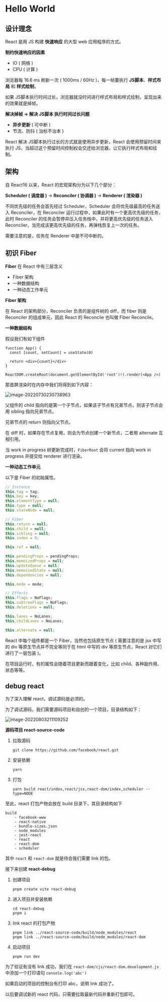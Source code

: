 # Hello World

## 设计理念

React 是用 JS 构建 **快速响应** 的大型 web 应用程序的方式。

**制约快速响应的因素**

* IO ( 网络 )
* CPU ( 计算 )

浏览器每 16.6 ms 刷新一次 ( 1000ms / 60Hz )，每一帧要执行 **JS脚本**、**样式布局** 和 **样式绘制**。

如果 JS脚本执行时间过长，浏览器就没时间进行样式布局和样式绘制，呈现出来的效果就是掉帧。

**解决掉帧 -> 解决 JS脚本 执行时间过长问题**

* **异步更新** ( 可中断 )
* 节流、防抖 ( 治标不治本 )

React 解决 JS脚本执行过长的方式就是使用异步更新，React 会使用预留时间来执行 JS，当超过这个预留时间控制权会交还给浏览器，让它执行样式布局和绘制。

## 架构

自 React16 以来，React 的宏观架构分为以下几个部分：

**Scheduler ( 调度器 )** -> **Reconciler ( 协调器 )** -> **Renderer ( 渲染器 )**

不同优先级的任务会首先经过 Scheduler，Scheduler 会将优先级最高的任务送入 Reconciler，在 Reconciler 运行过程中，如果此时有一个更高优先级的任务，此时 Reconciler 的任务会暂停并压入任务栈中，并将更高优先级的任务送入 Reconciler，当完成该更高优先级的任务，再弹栈恢复上一次的任务。

需要注意的是，任务在 Renderer 中是不可中断的。

## 初识 Fiber

**Fiber** 在 React 中有三层含义

* Fiber 架构
* 一种数据结构
* 一种动态工作单元

**Fiber 架构**

在 React 的架构部分，Reconciler 负责的是组件树的 diff，而 fiber 则是 Reconciler 的组成单元，因此 React 的 Reconcile 也叫做 Fiber Reconcile。

**一种数据结构**

假设我们有如下组件

```react
function App() {
  const [count, setCount] = useState(0)

  return <div>{count}</div>
}

ReactDOM.createRoot(document.getElementById('root')!).render(<App />)
```

那首屏渲染时在内存中我们将得到如下内容：

![image-20220730230738963](img/1-首屏Fiber.png)

父组件的 child 指向的是第一个子节点，如果该子节点有兄弟节点，则该子节点会用 sibling 指向兄弟节点。

兄弟节点的 return 则指向父节点。

在 diff 时，如果存在节点复用，则会为节点创建一个新节点，二者用 alternate 互相引用。

当 work in progress 树更新完成时，`FiberRoot` 会将 current 指向 work in progress 并提交给 renderer 进行渲染。

**一种动态工作单元**

以下是 Fiber 的初始属性。

```ts
// Instance
this.tag = tag;
this.key = key;
this.elementType = null;
this.type = null;
this.stateNode = null;

// Fiber
this.return = null;
this.child = null;
this.sibling = null;
this.index = 0;

this.ref = null;

this.pendingProps = pendingProps;
this.memoizedProps = null;
this.updateQueue = null;
this.memoizedState = null;
this.dependencies = null;

this.mode = mode;

// Effects
this.flags = NoFlags;
this.subtreeFlags = NoFlags;
this.deletions = null;

this.lanes = NoLanes;
this.childLanes = NoLanes;

this.alternate = null;
```

React 中每个组件都是一个 Fiber，当然也包括原生节点 ( 需要注意的是 jsx 中写的 div 等原生节点并不完全等同于在 html 中写的 div 等原生节点，React 对它们进行了一层包装 )。

在项目运行时，有的属性会随着项目更新而跟着变化，比如 child、各种副作用、状态等等。

## debug react

为了深入理解 react，调试源码是必须的。

为了调试源码，我们需要源码项目和自创的一个项目，目录结构如下：

![image-20220803211109252](img/2-源码调试目录结构.png)

**源码项目 react-source-code**

1. 拉取源码
   ```shell
   git clone https://github.com/facebook/react.git
   ```

2. 安装依赖
   ```shell
   yarn
   ```

3. 打包
   ```shell
   yarn build react/index,react/jsx,react-dom/index,scheduler --type=NODE
   ```

至此，react 打包产物会放在 build 目录下，其目录结构如下

```
build
	- facebook-www
	- react-native
	- bundle-sizes.json
	- node_modules
    - jest-react
    - react
    - react-dom
    - scheduler
```

其中 `react` 和 `react-dom` 就是待会我们需要 link 的包。

接下来创建 **react-debug**

1. 创建项目
   ```shell
   pnpm create vite react-debug
   ```

2. 进入项目并安装依赖

   ```shell
   cd react-debug
   pnpm i
   ```

3. link react 的打包产物
   ```shell
   pnpm link ../react-source-code/build/node_modules/react
   pnpm link ../react-source-code/build/node_modules/react-dom
   ```

4. 启动项目
   ```shell
   pnpm run dev
   ```

   

为了验证有没有 link 成功，我们在 `react-dom/cjs/react-dom.development.js` 中添加一个打印语句 `console.log('abc')`

如果启动的项目的控制台有打印 abc，说明 link 成功了。

以后要调试新的 react 代码，只需要拉取最新代码并重新打包即可。



